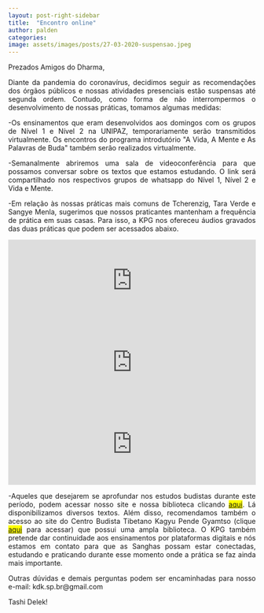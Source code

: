 ```yaml
---
layout: post-right-sidebar
title:  "Encontro online"
author: palden
categories: 
image: assets/images/posts/27-03-2020-suspensao.jpeg
---
```


<p align="justify">
Prezados Amigos do Dharma,
</p><p align="justify">
Diante da pandemia do coronavírus, decidimos seguir as recomendações dos órgãos públicos e nossas atividades presenciais estão suspensas até segunda ordem. Contudo, como forma de não interrompermos o desenvolvimento de nossas práticas, tomamos algumas medidas:
</p><p align="justify">
-Os ensinamentos que eram desenvolvidos aos domingos com os grupos de Nível 1 e Nível 2 na UNIPAZ, temporariamente serão transmitidos virtualmente. Os encontros do programa introdutório "A Vida, A Mente e As Palavras de Buda" também serão realizados virtualmente.
</p><p align="justify">
-Semanalmente abriremos uma sala de videoconferência para que possamos conversar sobre os textos que estamos estudando. O link será compartilhado nos respectivos grupos de whatsapp do Nível 1, Nível 2 e Vida e Mente.
</p><p align="justify">
-Em relação às nossas práticas mais comuns de Tcherenzig, Tara Verde e Sangye Menla, sugerimos que nossos praticantes mantenham a frequência de prática em suas casas. Para isso, a KPG nos ofereceu áudios gravados das duas práticas que podem ser acessados abaixo.
</p>
<iframe width="100%" height="166" scrolling="no" frameborder="no" allow="autoplay" src="https://w.soundcloud.com/player/?url=https%3A//api.soundcloud.com/tracks/747345634&color=%23e34234&auto_play=false&hide_related=false&show_comments=true&show_user=true&show_reposts=false&show_teaser=true"></iframe>

<iframe width="100%" height="166" scrolling="no" frameborder="no" allow="autoplay" src="https://w.soundcloud.com/player/?url=https%3A//api.soundcloud.com/tracks/747342238&color=%23e34234&auto_play=false&hide_related=false&show_comments=true&show_user=true&show_reposts=false&show_teaser=true"></iframe>

<iframe width="100%" height="166" scrolling="no" frameborder="no" allow="autoplay" src="https://w.soundcloud.com/player/?url=https%3A//api.soundcloud.com/tracks/785555749&color=%23e34234&auto_play=false&hide_related=false&show_comments=true&show_user=true&show_reposts=false&show_teaser=true"></iframe>
<p align="justify">
-Aqueles que desejarem se aprofundar nos estudos budistas durante este período, podem acessar nosso site e nossa biblioteca clicando <mark><a href="http://kdksp.com.br/biblioteca">aqui</a></mark>. Lá disponibilizamos diversos textos. Além disso, recomendamos também o acesso ao site do Centro Budista Tibetano Kagyu Pende Gyamtso (clique <mark><a href="https://kalu.org.br/5-biblioteca/biblioteca-teste/#10-geral">aqui</a></mark> para acessar) que possui uma ampla biblioteca. O KPG também pretende dar continuidade aos ensinamentos por plataformas digitais e nós estamos em contato para que as Sanghas possam estar conectadas, estudando e praticando durante esse momento onde a prática se faz ainda mais importante.
</p><p align="justify">
Outras dúvidas e demais perguntas podem ser encaminhadas para nosso e-mail: kdk.sp.br@gmail.com
</p><p align="justify">
Tashi Delek!
</p>

